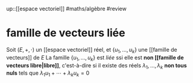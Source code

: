 up::[[espace vectoriel]]
#maths/algèbre #review 
# famille de vecteurs liée
Soit $(E, +, \cdot)$ un [[espace vectoriel]] réel, et $\{u_1,\ldots,u_k\}$ une [[famille de vecteurs]] de $E$
La famille $\{u_1,\ldots,u_k\}$ est _liée_ ssi elle est **non [[famille de vecteurs libre|libre]]**,
c'est-à-dire si il existe des réels $\lambda_1,\ldots,\lambda_k$ **non tous nuls** tels que $\lambda_1u_1+\cdots+\lambda_ku_k = 0$


